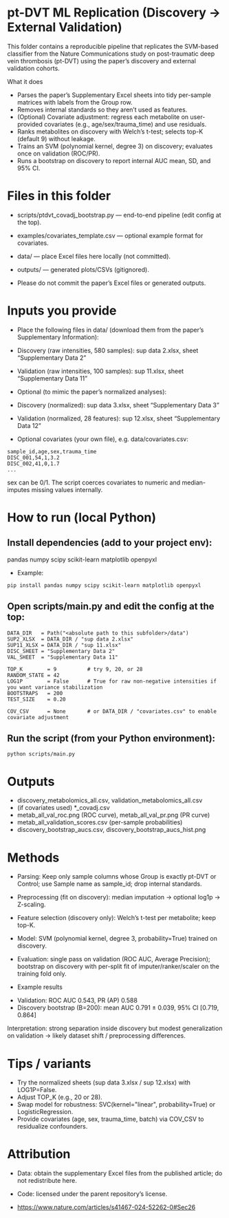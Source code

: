 # pt-DVT ML Replication (Discovery → External Validation)

This folder contains a reproducible pipeline that replicates the SVM-based classifier from the Nature Communications study on post-traumatic deep vein thrombosis (pt-DVT) using the paper’s discovery and external validation cohorts.

What it does

- Parses the paper’s Supplementary Excel sheets into tidy per-sample matrices with labels from the Group row.
- Removes internal standards so they aren’t used as features.
- (Optional) Covariate adjustment: regress each metabolite on user-provided covariates (e.g., age/sex/trauma_time) and use residuals.
- Ranks metabolites on discovery with Welch’s t-test; selects top-K (default 9) without leakage.
- Trains an SVM (polynomial kernel, degree 3) on discovery; evaluates once on validation (ROC/PR).
- Runs a bootstrap on discovery to report internal AUC mean, SD, and 95% CI.

# Files in this folder

* scripts/ptdvt_covadj_bootstrap.py — end-to-end pipeline (edit config at the top).

* examples/covariates_template.csv — optional example format for covariates.

* data/ — place Excel files here locally (not committed).

* outputs/ — generated plots/CSVs (gitignored).

* Please do not commit the paper’s Excel files or generated outputs.

# Inputs you provide

- Place the following files in data/ (download them from the paper’s Supplementary Information):

- Discovery (raw intensities, 580 samples): sup data 2.xlsx, sheet “Supplementary Data 2”

- Validation (raw intensities, 100 samples): sup 11.xlsx, sheet “Supplementary Data 11”

- Optional (to mimic the paper’s normalized analyses):

- Discovery (normalized): sup data 3.xlsx, sheet “Supplementary Data 3”

- Validation (normalized, 28 features): sup 12.xlsx, sheet “Supplementary Data 12”

- Optional covariates (your own file), e.g. data/covariates.csv:
```
sample_id,age,sex,trauma_time
DISC_001,54,1,3.2
DISC_002,41,0,1.7
...
```
sex can be 0/1. The script coerces covariates to numeric and median-imputes missing values internally.


# How to run (local Python)

##  Install dependencies (add to your project env):

pandas
numpy
scipy
scikit-learn
matplotlib
openpyxl

- Example:
```
pip install pandas numpy scipy scikit-learn matplotlib openpyxl
```
## Open scripts/main.py and edit the config at the top:
```
DATA_DIR   = Path("<absolute path to this subfolder>/data")
SUP2_XLSX  = DATA_DIR / "sup data 2.xlsx"
SUP11_XLSX = DATA_DIR / "sup 11.xlsx"
DISC_SHEET = "Supplementary Data 2"
VAL_SHEET  = "Supplementary Data 11"

TOP_K        = 9          # try 9, 20, or 28
RANDOM_STATE = 42
LOG1P        = False      # True for raw non-negative intensities if you want variance stabilization
BOOTSTRAPS   = 200
TEST_SIZE    = 0.20

COV_CSV      = None       # or DATA_DIR / "covariates.csv" to enable covariate adjustment
```

## Run the script (from your Python environment):
```
python scripts/main.py
```

# Outputs
- discovery_metabolomics_all.csv, validation_metabolomics_all.csv
- (if covariates used) *_covadj.csv
- metab_all_val_roc.png (ROC curve), metab_all_val_pr.png (PR curve)
- metab_all_validation_scores.csv (per-sample probabilities)
- discovery_bootstrap_aucs.csv, discovery_bootstrap_aucs_hist.png

# Methods
- Parsing: Keep only sample columns whose Group is exactly pt-DVT or Control; use Sample name as sample_id; drop internal standards.
- Preprocessing (fit on discovery): median imputation → optional log1p → Z-scaling.
- Feature selection (discovery only): Welch’s t-test per metabolite; keep top-K.
- Model: SVM (polynomial kernel, degree 3, probability=True) trained on discovery.
- Evaluation: single pass on validation (ROC AUC, Average Precision); bootstrap on discovery with per-split fit of imputer/ranker/scaler on the training fold only.

- Example results 
* Validation: ROC AUC 0.543, PR (AP) 0.588
* Discovery bootstrap (B=200): mean AUC 0.791 ± 0.039, 95% CI [0.719, 0.864]

Interpretation: strong separation inside discovery but modest generalization on validation → likely dataset shift / preprocessing differences.


# Tips / variants
- Try the normalized sheets (sup data 3.xlsx / sup 12.xlsx) with LOG1P=False.
- Adjust TOP_K (e.g., 20 or 28).
- Swap model for robustness: SVC(kernel="linear", probability=True) or LogisticRegression.
- Provide covariates (age, sex, trauma_time, batch) via COV_CSV to residualize confounders.

# Attribution
- Data: obtain the supplementary Excel files from the published article; do not redistribute here.

- Code: licensed under the parent repository’s license.

- https://www.nature.com/articles/s41467-024-52262-0#Sec26
